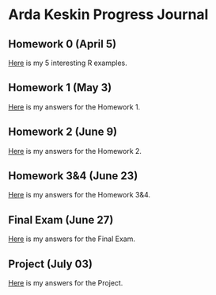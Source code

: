 # Arda Keskin Progress Journal

## Homework 0 (April 5)

[Here](files/example_homework_0.html) is my 5 interesting R examples.

## Homework 1 (May 3)

[Here](files/Homework_1/homework_1.html) is my answers for the Homework 1.

## Homework 2 (June 9)

[Here](files/Homework_2/homework_2.html) is my answers for the Homework 2.

## Homework 3&4 (June 23)

[Here](files/Homework_3&4/homework_3-4.html) is my answers for the Homework 3&4.

## Final Exam (June 27)

[Here](files/Final/ETM58D_Final.html) is my answers for the Final Exam.

## Project (July 03)

[Here](files/Project/ETM58D_Project.html) is my answers for the Project.
